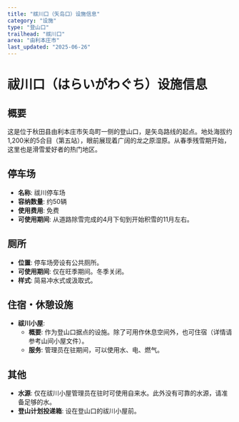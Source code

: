 ```yaml
---
title: "祓川口（矢岛口）设施信息"
category: "设施"
type: "登山口"
trailhead: "祓川口"
area: "由利本庄市"
last_updated: "2025-06-26"
---
```


# 祓川口（はらいがわぐち）设施信息

## 概要
这是位于秋田县由利本庄市矢岛町一侧的登山口，是矢岛路线的起点。地处海拔约1,200米的5合目（第五站），眼前展现着广阔的龙之原湿原。从春季残雪期开始，这里也是滑雪爱好者的热门地区。

## 停车场
- **名称**: 祓川停车场
- **容纳数量**: 约50辆
- **使用费用**: 免费
- **可使用期间**: 从道路除雪完成的4月下旬到开始积雪的11月左右。

## 厕所
- **位置**: 停车场旁设有公共厕所。
- **可使用期间**: 仅在旺季期间。冬季关闭。
- **样式**: 简易冲水式或汲取式。

## 住宿・休憩设施
- **祓川小屋**:
    - **概要**: 作为登山口据点的设施。除了可用作休息空间外，也可住宿（详情请参考山间小屋文件）。
    - **服务**: 管理员在驻期间，可以使用水、电、燃气。

## 其他
- **水源**: 仅在祓川小屋管理员在驻时可使用自来水。此外没有可靠的水源，请准备足够的水。
- **登山计划投递箱**: 设在登山口的祓川小屋前。
